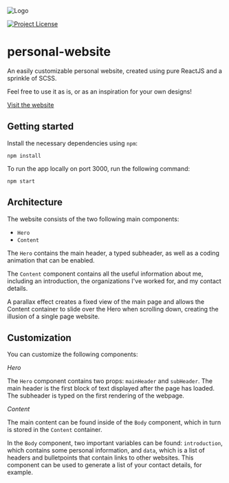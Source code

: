 
![Logo](./media/github-repo-logo.png)

[![Project License](https://img.shields.io/badge/license-MIT-blue.svg)](https://github.com/dmolenaars/personal-website/LICENSE.md)

# personal-website

An easily customizable personal website, created using pure ReactJS and a sprinkle of SCSS. 

Feel free to use it as is, or as an inspiration for your own designs!

[Visit the website](https://wwww.danielmolenaars.com)

## Getting started
Install the necessary dependencies using `npm`:

`npm install`

To run the app locally on port 3000, run the following command:

`npm start`

## Architecture
The website consists of the two following main components:

- `Hero`
- `Content`

The `Hero` contains the main header, a typed subheader, as well as a coding animation that can be enabled.

The `Content` component contains all the useful information about me, including an introduction, the organizations I've worked for, and my contact details. 

A parallax effect creates a fixed view of the main page and allows the Content container to slide over the Hero when scrolling down, creating the illusion of a single page website.

## Customization
You can customize the following components:

*Hero*

The `Hero` component contains two props: `mainHeader` and `subHeader`. The main header is the first block of text displayed after the page has loaded. The subheader is typed on the first rendering of the webpage.

*Content*

The main content can be found inside of the `Body` component, which in turn is stored in the `Content` container.

In the `Body` component, two important variables can be found: `introduction`, which contains some personal information, and `data`, which is a list of headers and bulletpoints that contain links to other websites. This component can be used to generate a list of your contact details, for example.